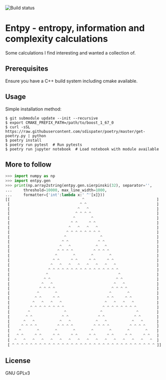 ![Build status](https://travis-ci.org/jthorniley/entpy.svg?branch=master)

# Entpy - entropy, information and complexity calculations

Some calculations I find interesting and wanted a collection of.

## Prerequisites

Ensure you have a C++ build system including cmake available.

## Usage

Simple installation method:

    $ git submodule update --init --recursive
    $ export CMAKE_PREFIX_PATH=/path/to/boost_1_67_0
    $ curl -sSL https://raw.githubusercontent.com/sdispater/poetry/master/get-poetry.py | python
    $ poetry install
    $ poetry run pytest  # Run pytests
    $ poetry run jupyter notebook  # Load notebook with module available

## More to follow

```python
>>> import numpy as np
>>> import entpy.gen
>>> print(np.array2string(entpy.gen.sierpinski(32), separator='',
...     threshold=10000, max_line_width=1000,
...     formatter={'int':lambda x:' ^'[x]}))
[[                                ^                                ]
 [                               ^ ^                               ]
 [                              ^   ^                              ]
 [                             ^ ^ ^ ^                             ]
 [                            ^       ^                            ]
 [                           ^ ^     ^ ^                           ]
 [                          ^   ^   ^   ^                          ]
 [                         ^ ^ ^ ^ ^ ^ ^ ^                         ]
 [                        ^               ^                        ]
 [                       ^ ^             ^ ^                       ]
 [                      ^   ^           ^   ^                      ]
 [                     ^ ^ ^ ^         ^ ^ ^ ^                     ]
 [                    ^       ^       ^       ^                    ]
 [                   ^ ^     ^ ^     ^ ^     ^ ^                   ]
 [                  ^   ^   ^   ^   ^   ^   ^   ^                  ]
 [                 ^ ^ ^ ^ ^ ^ ^ ^ ^ ^ ^ ^ ^ ^ ^ ^                 ]
 [                ^                               ^                ]
 [               ^ ^                             ^ ^               ]
 [              ^   ^                           ^   ^              ]
 [             ^ ^ ^ ^                         ^ ^ ^ ^             ]
 [            ^       ^                       ^       ^            ]
 [           ^ ^     ^ ^                     ^ ^     ^ ^           ]
 [          ^   ^   ^   ^                   ^   ^   ^   ^          ]
 [         ^ ^ ^ ^ ^ ^ ^ ^                 ^ ^ ^ ^ ^ ^ ^ ^         ]
 [        ^               ^               ^               ^        ]
 [       ^ ^             ^ ^             ^ ^             ^ ^       ]
 [      ^   ^           ^   ^           ^   ^           ^   ^      ]
 [     ^ ^ ^ ^         ^ ^ ^ ^         ^ ^ ^ ^         ^ ^ ^ ^     ]
 [    ^       ^       ^       ^       ^       ^       ^       ^    ]
 [   ^ ^     ^ ^     ^ ^     ^ ^     ^ ^     ^ ^     ^ ^     ^ ^   ]
 [  ^   ^   ^   ^   ^   ^   ^   ^   ^   ^   ^   ^   ^   ^   ^   ^  ]
 [ ^ ^ ^ ^ ^ ^ ^ ^ ^ ^ ^ ^ ^ ^ ^ ^ ^ ^ ^ ^ ^ ^ ^ ^ ^ ^ ^ ^ ^ ^ ^ ^ ]]
```

## License

GNU GPLv3
